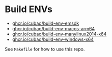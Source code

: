 # Build ENVs

-   [ghcr.io/cubao/build-env-emsdk](https://github.com/orgs/cubao/packages/container/package/build-env-emsdk)
-   [ghcr.io/cubao/build-env-macos-arm64](https://github.com/cubao/build-envs/pkgs/container/build-env-macos-arm64)
-   [ghcr.io/cubao/build-env-manylinux2014-x64](https://github.com/cubao/build-envs/pkgs/container/build-env-manylinux2014-x64)
-   [ghcr.io/cubao/build-env-windows-x64](https://github.com/orgs/cubao/packages/container/package/build-env-windows-x64)

See `Makefile` for how to use this repo.
